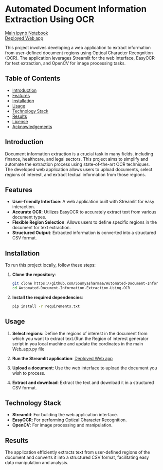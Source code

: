 


# Automated Document Information Extraction Using OCR
[Main ipynb Notebook ](https://soumyasharmaa.github.io/Automated-Document-Information-Extraction-Using-OCR/) <br>
[Deployed Web app](https://automated-document-information-extraction-using-ocr-d2ekdqxufz.streamlit.app/)

This project involves developing a web application to extract information from user-defined document regions using Optical Character Recognition (OCR). The application leverages Streamlit for the web interface, EasyOCR for text extraction, and OpenCV for image processing tasks.

## Table of Contents

- [Introduction](#introduction)
- [Features](#features)
- [Installation](#installation)
- [Usage](#usage)
- [Technology Stack](#technology-stack)
- [Results](#results)
- [License](#license)
- [Acknowledgements](#acknowledgements)

## Introduction

Document information extraction is a crucial task in many fields, including finance, healthcare, and legal sectors. This project aims to simplify and automate the extraction process using state-of-the-art OCR techniques. The developed web application allows users to upload documents, select regions of interest, and extract textual information from those regions.

## Features

- **User-friendly Interface**: A web application built with Streamlit for easy interaction.
- **Accurate OCR**: Utilizes EasyOCR to accurately extract text from various document types.
- **Flexible Region Selection**: Allows users to define specific regions in the document for text extraction.
- **Structured Output**: Extracted information is converted into a structured CSV format.

## Installation

To run this project locally, follow these steps:

1. **Clone the repository**:
    ```bash
    git clone https://github.com/Soumyasharmaa/Automated-Document-Information-Extraction-Using-OCR.git
    cd Automated-Document-Information-Extraction-Using-OCR
    ```

2. **Install the required dependencies**:
    ```bash
    pip install -r requirements.txt
    ```

## Usage
1. **Select regions**: Define the regions of interest in the document from which you want to extract text.(Run the Region of interest generator script in you local machine and update the cordinates in the main Web_app.py file

2. **Run the Streamlit application**:
    [Deployed Web app](https://automated-document-information-extraction-using-ocr-d2ekdqxufz.streamlit.app/)

3. **Upload a document**: Use the web interface to upload the document you wish to process.

4. **Extract and download**: Extract the text and download it in a structured CSV format.

## Technology Stack

- **Streamlit**: For building the web application interface.
- **EasyOCR**: For performing Optical Character Recognition.
- **OpenCV**: For image processing and manipulation.

## Results

The application efficiently extracts text from user-defined regions of the document and converts it into a structured CSV format, facilitating easy data manipulation and analysis.



